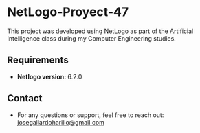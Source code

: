 # NetLogo-Proyect-47
This project was developed using NetLogo as part of the Artificial Intelligence class during my Computer Engineering studies.

## Requirements
- **Netlogo version:** 6.2.0

## Contact
- For any questions or support, feel free to reach out: josegallardoharillo@gmail.com
